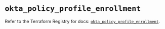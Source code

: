 # `okta_policy_profile_enrollment`

Refer to the Terraform Registry for docs: [`okta_policy_profile_enrollment`](https://registry.terraform.io/providers/okta/okta/4.13.0/docs/resources/policy_profile_enrollment).
